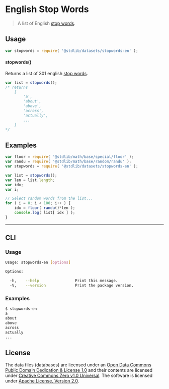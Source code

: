 # English Stop Words

> A list of English [stop words][stopwords].


<section class="intro">

</section>

<!-- /.intro -->


<section class="usage">

## Usage

``` javascript
var stopwords = require( '@stdlib/datasets/stopwords-en' );
```

#### stopwords()

Returns a list of 301 english [stop words][stopwords].

``` javascript
var list = stopwords();
/* returns
    [
        'a', 
        'about',
        'above', 
        'across', 
        'actually',
        ...
    ]
*/
```

</section>

<!-- /.usage -->


<section class="examples">

## Examples

``` javascript
var floor = require( '@stdlib/math/base/special/floor' );
var randu = require( '@stdlib/math/base/random/randu' );
var stopwords = require( '@stdlib/datasets/stopwords-en' );

var list = stopwords();
var len = list.length;
var idx;
var i;

// Select random words from the list...
for ( i = 0; i < 100; i++ ) {
    idx = floor( randu()*len );
    console.log( list[ idx ] );
}
```

</section>

<!-- /.examples -->


---

<section class="cli">

## CLI

<section class="usage">

### Usage

``` bash
Usage: stopwords-en [options]

Options:

  -h,    --help                Print this message.
  -V,    --version             Print the package version.
```

</section>

<!-- /.usage -->


<section class="examples">

### Examples

``` bash
$ stopwords-en
a
about
above
across
actually
...
```

</section>

<!-- /.examples -->

</section>

<!-- /.cli -->


<!-- <license> -->

## License

The data files (databases) are licensed under an [Open Data Commons Public Domain Dedication & License 1.0][pddl-1.0] and their contents are licensed under [Creative Commons Zero v1.0 Universal][cc0]. The software is licensed under [Apache License, Version 2.0][apache-license].

<!-- </license> -->


<section class="links">

[pddl-1.0]: http://opendatacommons.org/licenses/pddl/1.0/
[cc0]: https://creativecommons.org/publicdomain/zero/1.0
[apache-license]: https://www.apache.org/licenses/LICENSE-2.0

[stopwords]: https://en.wikipedia.org/wiki/Stop_words

</section>

<!-- /.links -->
